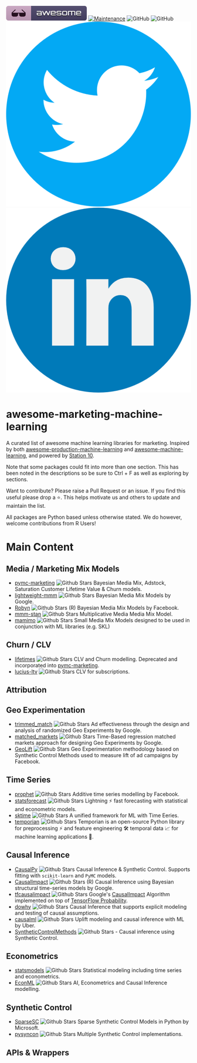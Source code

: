 [![Awesome](images/awesome.svg)](https://github.com/sindresorhus/awesome)
[![Maintenance](https://img.shields.io/badge/Maintained%3F-YES-green.svg)](https://github.com/EthicalML/awesome-production-machine-learning/graphs/commit-activity)
![GitHub](https://img.shields.io/badge/Languages-MULTI-blue.svg)
![GitHub](https://img.shields.io/badge/License-MIT-lightgrey.svg)
[![GitHub](images/twitter.png)](https://twitter.com/station10_uk)
[![GitHub](images/linkedin.png)](https://www.linkedin.com/company/-station10-)

# awesome-marketing-machine-learning

A curated list of awesome machine learning libraries for marketing. Inspired by both
[awesome-production-machine-learning](https://github.com/EthicalML/awesome-production-machine-learning)
and
[awesome-machine-learning](https://github.com/josephmisiti/awesome-machine-learning),
and powered by [Station 10](https://station10.co.uk/).

Note that some packages could fit into more than one section. This has been noted in the descriptions so be sure to Ctrl + F as well as exploring by
sections.

Want to contribute? Please raise a Pull Request or an issue. If you find this useful please drop a ⭐️. This helps motivate us and others to update and 
maintain the list.

All packages are Python based unless otherwise stated. We do however, welcome contributions from R Users!

# Main Content

## Media / Marketing Mix Models

* [pymc-marketing](https://github.com/pymc-labs/pymc-marketing) ![Github Stars](https://img.shields.io/github/stars/pymc-labs/pymc-marketing.svg?style=social)
Bayesian Media Mix, Adstock, Saturation Customer Lifetime Value & Churn models.
* [lightweight-mmm](https://github.com/google/lightweight_mmm) ![Github Stars](https://img.shields.io/github/stars/google/lightweight_mmm.svg?style=social)
Bayesian Media Mix Models by Google.
* [Robyn](https://github.com/facebookexperimental/Robyn) ![Github Stars](https://img.shields.io/github/stars/facebookexperimental/Robyn.svg?style=social)
(R) Bayesian Media Mix Models by Facebook.
* [mmm-stan](https://github.com/sibylhe/mmm_stan) ![Github Stars](https://img.shields.io/github/stars/sibylhe/mmm_stan.svg?style=social)
Multiplicative Media Media Mix Model.
* [mamimo](https://github.com/Garve/mamimo) ![Github Stars](https://img.shields.io/github/stars/Garve/mamimo.svg?style=social)
Small Media Mix Models designed to be used in conjunction with ML libraries (e.g. SKL)

## Churn / CLV

* [lifetimes](https://github.com/CamDavidsonPilon/lifetimes) ![Github Stars](https://img.shields.io/github/stars/CamDavidsonPilon/lifetimes.svg?style=social)
CLV and Churn modelling. Deprecated and incorporated into [pymc-marketing](https://github.com/pymc-labs/pymc-marketing).
* [lucius-ltv](https://github.com/plexagon/lucius-ltv) ![Github Stars](https://img.shields.io/github/stars/plexagon/lucius-ltv.svg?style=social)
CLV for subscriptions.

## Attribution

## Geo Experimentation

* [trimmed_match](https://github.com/google/trimmed_match) ![Github Stars](https://img.shields.io/github/stars/google/trimmed_match.svg?style=social)
Ad effectiveness through the design and analysis of randomized Geo Experiments by Google.
* [matched_markets](https://github.com/google/matched_markets) ![Github Stars](https://img.shields.io/github/stars/google/matched_markets.svg?style=social)
Time-Based regression matched markets approach for designing Geo Experiments by Google.
* [GeoLift](https://github.com/facebookincubator/GeoLift) ![Github Stars](https://img.shields.io/github/stars/facebookincubator/GeoLift.svg?style=social)
Geo Experimentation methodology based on Synthetic Control Methods used to measure lift of ad campaigns by Facebook.

## Time Series

* [prophet](https://github.com/facebook/prophet) ![Github Stars](https://img.shields.io/github/stars/facebook/prophet.svg?style=social)
Additive time series modelling by Facebook.
* [statsforecast](https://github.com/Nixtla/statsforecast) ![Github Stars](https://img.shields.io/github/stars/Nixtla/statsforecast.svg?style=social)
Lightning ⚡️ fast forecasting with statistical and econometric models.
* [sktime](https://github.com/sktime/sktime) ![Github Stars](https://img.shields.io/github/stars/sktime/sktime.svg?style=social)
A unified framework for ML with Time Eeries.
* [temporian](https://github.com/google/temporian) ![Github Stars](https://img.shields.io/github/stars/google/temporian.svg?style=social)
Temporian is an open-source Python library for preprocessing ⚡ and feature engineering 🛠 temporal data 📈 for machine learning applications 🤖.

## Causal Inference

* [CausalPy](https://github.com/pymc-labs/CausalPy) ![Github Stars](https://img.shields.io/github/stars/pymc-labs/CausalPy.svg?style=social)
Causal Inference & Synthetic Control. Supports fitting with `scikit-learn` and `PyMC` models.
* [CausalImpact](https://github.com/google/CausalImpact) ![Github Stars](https://img.shields.io/github/stars/google/CausalImpact.svg?style=social)
(R) Causal Inference using Bayesian structural time-series models by Google.
* [tfcausalimpact](https://github.com/WillianFuks/tfcausalimpact) ![Github Stars](https://img.shields.io/github/stars/WillianFuks/tfcausalimpact.svg?style=social)
Google's [CausalImpact](https://github.com/google/CausalImpact) Algorithm implemented on top of [TensorFlow Probability](https://github.com/tensorflow/probability).
* [dowhy](https://github.com/py-why/dowhy) ![Github Stars](https://img.shields.io/github/stars/py-why/dowhy.svg?style=social)
Causal Inference that supports explicit modeling and testing of causal assumptions.
* [causalml](https://github.com/uber/causalml) ![Github Stars](https://img.shields.io/github/stars/uber/causalml.svg?style=social)
Uplift modeling and causal inference with ML by Uber.
* [SyntheticControlMethods](https://github.com/OscarEngelbrektson/SyntheticControlMethods) ![Github Stars](https://img.shields.io/github/stars/OscarEngelbrektson/SyntheticControlMethods.svg?style=social) -
Causal inference using Synthetic Control.

## Econometrics

* [statsmodels](https://github.com/statsmodels/statsmodels) ![Github Stars](https://img.shields.io/github/stars/statsmodels/statsmodels.svg?style=social)
Statistical modeling including time series and econometrics.
* [EconML](https://github.com/py-why/EconML) ![Github Stars](https://img.shields.io/github/stars/py-why/EconML.svg?style=social)
AI, Econometrics and Causal Inference modelling.

## Synthetic Control

* [SparseSC](https://github.com/microsoft/SparseSC) ![Github Stars](https://img.shields.io/github/stars/microsoft/SparseSC.svg?style=social)
Sparse Synthetic Control Models in Python by Microsoft.
* [pysyncon](https://github.com/sdfordham/pysyncon) ![Github Stars](https://img.shields.io/github/stars/sdfordham/pysyncon.svg?style=social)
Multiple Synthetic Control implementations.

## APIs & Wrappers

